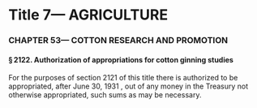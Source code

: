 
# Title 7— AGRICULTURE
### CHAPTER 53— COTTON RESEARCH AND PROMOTION
#### § 2122. Authorization of appropriations for cotton ginning studies

For the purposes of section 2121 of this title there is authorized to be appropriated, after June 30, 1931 , out of any money in the Treasury not otherwise appropriated, such sums as may be necessary.
